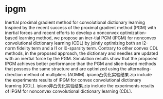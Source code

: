 # ipgm
Inertial proximal gradient method  for convolutional dictionary learning
Inspired by the recent success of the proximal gradient method (PGM) with inertial forces and recent efforts to develop a nonconvex optimization-based learning method, we propose an iner-tial PGM (IPGM) for nonconvex convolutional dictionary learning (CDL) by jointly optimizing both an l2-norm fidelity term and a l1 or l0-sparsity term. Contrary to other convex CDL methods, in the proposed approach, the dictionary and needles are updated with an inertial force by the PGM. Simulation results show that the proposed IPGM achieves better performance than the PGM and slice-based methods that possess the same structure and are optimized using the alternating-direction method of multipliers (ADMM).
ipiano凸优化实验结果.zip include the experiments results of IPGM for convex convolutional dictionary learning (CDL).
ipiano非凸优化实验结果.zip include the experiments results of IPGM for nonconvex convolutional dictionary learning (CDL).
